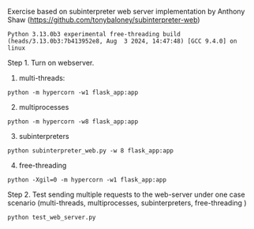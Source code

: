 Exercise based on subinterpreter web server implementation by Anthony Shaw
(https://github.com/tonybaloney/subinterpreter-web)

`Python 3.13.0b3 experimental free-threading build (heads/3.13.0b3:7b413952e8, Aug  3 2024, 14:47:48) [GCC 9.4.0] on linux`

Step 1. Turn on webserver.

1. multi-threads:
```
python -m hypercorn -w1 flask_app:app
```
2. multiprocesses
```
python -m hypercorn -w8 flask_app:app
```
3. subinterpreters
```
python subinterpreter_web.py -w 8 flask_app:app
```
4. free-threading
```
python -Xgil=0 -m hypercorn -w1 flask_app:app
```

Step 2. Test sending multiple requests to the web-server under one case scenario
(multi-threads, multiprocesses, subinterpreters, free-threading )

```
python test_web_server.py
```
